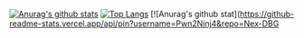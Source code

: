 [![Anurag's github stats](https://github-readme-stats.vercel.app/api?username=Pwn2Ninj4&show_icons=true&theme=dracula&include_all_commits=true&count_private=true)](https://github.com/anuraghazra/github-readme-stats)
[![Top Langs](https://github-readme-stats.vercel.app/api/top-langs/?username=Pwn2Ninj4&layout=compact)](https://github.com/anuraghazra/github-readme-stats)
[![Anurag's github stat](https://github-readme-stats.vercel.app/api/pin?username=Pwn2Ninj4&repo=Nex-DBG
